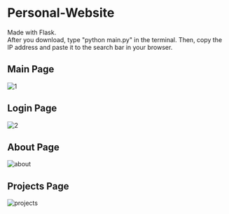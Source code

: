 # Personal-Website
Made with Flask.\
After you download, type "python main.py" in the terminal. Then, copy the IP address and paste it to the search bar in your browser.

## Main Page
![1](https://user-images.githubusercontent.com/108730135/223700063-aac5af42-8fce-415b-a7b9-dad3d8036df2.png)

## Login Page
![2](https://user-images.githubusercontent.com/108730135/223700088-9e27ee48-08d6-4c00-823d-a2701088dfd3.png)

## About Page
![about](https://user-images.githubusercontent.com/108730135/230765415-d1f51e16-c6c8-4417-bf0c-10e58dc1b5d0.png)

## Projects Page
![projects](https://user-images.githubusercontent.com/108730135/230765429-c7cc548e-5dc0-4ada-983d-f342418716d7.png)

